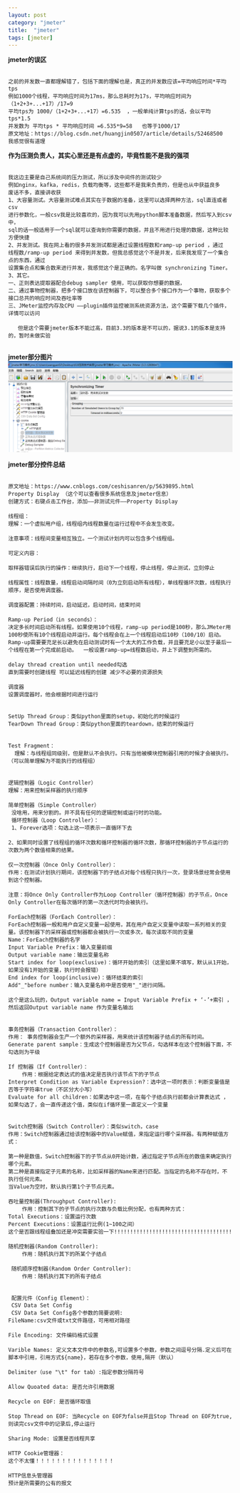 ```yaml
---
layout: post
category: "jmeter"
title:  "jmeter"
tags: [jmeter]
---
```


**jmeter的误区**
<pre><code>
之前的并发数一直都理解错了，包括下面的理解也是，真正的并发数应该=平均响应时间*平均tps
例如1000个线程，平均响应时间为17ms，那么总耗时为17s，平均响应时间为 （1+2+3+...+17）/17=9
平均tps为 1000/（1+2+3+...+17）=6.535  ，一般单纯计算tps的话，会以平均tps*1.5
并发数为 平均tps * 平均响应时间 =6.535*9=58   也等于1000/17
原文地址：https://blog.csdn.net/huangjin0507/article/details/52468500 
我感觉很有道理
</code></pre>


**作为压测负责人，其实心里还是有点虚的，毕竟性能不是我的强项**
<pre><code>
我这边主要是自己系统间的压力测试，所以涉及中间件的测试较少
例如nginx，kafka，redis，负载均衡等，这些都不是我来负责的，但是也从中获益良多
废话不多，直接讲收获
1、大容量测试。大容量测试难点其实在于数据的准备，这里可以选择两种方法，sql直连或者csv
进行参数化，一般csv我是比较喜欢的，因为我可以先用python脚本准备数据，然后写入到csv中，
sql的话一般适用于一个sql就可以查询到你需要的数据，并且不用进行处理的数据，这种比较方便快捷
2、并发测试。我在网上看的很多并发测试都是通过设置线程数和ramp-up period ，通过 
线程数/ramp-up period 来得到并发数，但我总感觉这个不是并发，后来我发现了一个集合点的东西，通过
设置集合点和集合数来进行并发，我感觉这个是正确的。名字叫做 synchronizing Timer。
3、其它。
一、正则表达提取器配合debug sampler 使用，可以获取你想要的数据，
二、通过事物控制器，把多个接口放在该控制器下，可以整合多个接口作为一个事物，获取多个接口总共的响应时间及吞吐率等
三、JMeter监控内存及CPU ——plugin插件监控被测系统资源方法，这个需要下载几个插件，详情可以访问 
<https://www.cnblogs.com/lsjdddddd/p/5709052.html>
   但是这个需要jmeter版本不能过高，目前3.3的版本是不可以的，据说3.1的版本是支持的，暂时未做实验

</code></pre>

**jmeter部分图片**
![img](/img/in-post/jmeter/jmeter.png)


**jmeter部分控件总结**
<pre><code>
原文地址：https://www.cnblogs.com/ceshisanren/p/5639895.html
Property Display （这个可以查看很多系统信息及jmeter信息）
创建方式：右键点击工作台，添加——非测试元件——Property Display

线程组：
理解：一个虚拟用户组，线程组内线程数量在运行过程中不会发生改变。

注意事项：线程间变量相互独立。一个测试计划内可以包含多个线程组。

可定义内容：

取样器错误后执行的操作：继续执行，启动下一个线程，停止线程，停止测试，立刻停止

线程属性：线程数量，线程启动间隔时间（0为立刻启动所有线程），单线程循环次数，线程执行顺序，是否使用调度器。

调度器配置：持续时间，启动延迟，启动时间，结束时间

Ramp-up Period（in seconds）：
决定多长时间启动所有线程。如果使用10个线程，ramp-up period是100秒，那么JMeter用100秒使所有10个线程启动并运行。每个线程会在上一个线程启动后10秒（100/10）启动。
Ramp-up需要要充足长以避免在启动测试时有一个太大的工作负载，并且要充足小以至于最后一个线程在第一个完成前启动。  一般设置ramp-up=线程数启动，并上下调整到所需的。

delay thread creation until needed勾选
直到需要时创建线程 可以延迟线程的创建 减少不必要的资源损失

调度器
设置调度器时，他会根据时间进行运行


SetUp Thread Group：类似python里面的setup，初始化的时候运行
TearDown Thread Group：类似python里面的teardown，结束的时候运行


Test Fragment：
  理解：与线程组同级别，但是默认不会执行。只有当他被模块控制器引用的时候才会被执行。（可以简单理解为不能执行的线程组）
  
  
逻辑控制器（Logic Controller）
理解：用来控制采样器的执行顺序

简单控制器（Simple Controller）
 没啥用，用来分割的。并不具有任何的逻辑控制或运行时的功能。 
 循环控制器（Loop Controller）：
 1、Forever选项：勾选上这一项表示一直循环下去

2、如果同时设置了线程组的循环次数和循环控制器的循环次数，那循环控制器的子节点运行的次数为两个数值相乘的结果。

仅一次控制器（Once Only Controller）：
作用：在测试计划执行期间，该控制器下的子结点对每个线程只执行一次，登录场景经常会使用到这个控制器。

注意：将Once Only Controller作为Loop Controller（循环控制器）的子节点，Once Only Controller在每次循环的第一次迭代时均会被执行。 

ForEach控制器（ForEach Controller）：
ForEach控制器一般和用户自定义变量一起使用，其在用户自定义变量中读取一系列相关的变量。该控制器下的采样器或控制器都会被执行一次或多次，每次读取不同的变量
Name：ForEach控制器的名字
Input Variable Prefix：输入变量前缀  
Output variable name：输出变量名称  
Start index for loop(exclusive)：循环开始的索引（这里如果不填写，默认从1开始，如果没有1开始的变量，执行时会报错）
End index for loop(inclusive)：循环结束的索引
Add"_"before number：输入变量名称中是否使用"_"进行间隔。

这个是这么玩的，Output variable name = Input Variable Prefix + ‘-’+索引 ，然后返回Output variable name 作为变量名输出


事务控制器（Transaction Controller）：
作用： 事务控制器会生产一个额外的采样器，用来统计该控制器子结点的所有时间。
Generate parent sample：生成这个控制器是否为父节点，勾选样本在这个控制器下面，不勾选则为平级

If 控制器（If Controller）：
 　　作用：根据给定表达式的值决定是否执行该节点下的子节点
Interpret Condition as Variable Expression?：选中这一项时表示：判断变量值是否等于字符串true（不区分大小写）
Evaluate for all children：如果选中这一项，在每个子结点执行前都会计算表达式 ，如果勾选了，会一直传递这个值，类似在if循环里一直定义一个变量


Switch控制器（Switch Controller）：类似switch，case
作用：Switch控制器通过给该控制器中的Value赋值，来指定运行哪个采样器。有两种赋值方式：

第一种是数值，Switch控制器下的子节点从0开始计数，通过指定子节点所在的数值来确定执行哪个元素。
第二种是直接指定子元素的名称，比如采样器的Name来进行匹配。当指定的名称不存在时，不执行任何元素。
当Value为空时，默认执行第1个子节点元素。 

吞吐量控制器(Throughput Controller):
 　　作用：控制其下的子节点的执行次数与负载比例分配，也有两种方式：
Total Executions：设置运行次数
Percent Executions：设置运行比例(1~100之间）
这个是否跟线程组叠加还是冲突需要实验一下!!!!!!!!!!!!!!!!!!!!!!!!!!!!!!!!!!!!!

随机控制器(Random Controller):
 　　作用：随机执行其下的所某个子结点

 随机顺序控制器(Random Order Controller):
 　　作用：随机执行其下的所有子结点
 
 
 配置元件（Config Element）：
 CSV Data Set Config
 CSV Data Set Config各个参数的简要说明:
FileName:csv文件或txt文件路径，可用相对路径

File Encoding: 文件编码格式设置

Varible Names: 定义文本文件中的参数名,可设置多个参数，参数之间逗号分隔.定义后可在脚本中引用，引用方式${name}，若存在多个参数，使用,隔开（默认）

Delimiter（use "\t" for tab）:指定参数分隔符号

Allow Quoated data: 是否允许引用数据

Recycle on EOF: 是否循环取值

Stop Thread on EOF: 当Recycle on EOF为false并且Stop Thread on EOF为true,则读完csv文件中的记录后,停止运行

Sharing Mode: 设置是否线程共享

HTTP Cookie管理器：
这个不太懂！！！！！！！！！！！！！！！

HTTP信息头管理器
预计是所需要的公有的报文

</code></pre>
